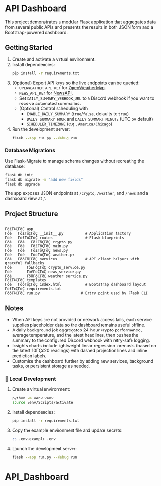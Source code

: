 ﻿# API Dashboard

This project demonstrates a modular Flask application that aggregates data from several public APIs and presents the results in both JSON form and a Bootstrap-powered dashboard.

## Getting Started

1. Create and activate a virtual environment.
2. Install dependencies:
   ```bash
   pip install -r requirements.txt
   ```
3. (Optional) Export API keys so the live endpoints can be queried:
   - `OPENWEATHER_API_KEY` for [OpenWeatherMap](https://openweathermap.org/api).
   - `NEWS_API_KEY` for [NewsAPI](https://newsapi.org/).
   - Set `DAILY_SUMMARY_WEBHOOK_URL` to a Discord webhook if you want to receive automated summaries.
   - (Optional) Control scheduling with:
     - `ENABLE_DAILY_SUMMARY` (`true`/`false`, defaults to `true`)
     - `DAILY_SUMMARY_HOUR` and `DAILY_SUMMARY_MINUTE` (UTC by default)
     - `SCHEDULER_TIMEZONE` (e.g., `America/Chicago`)
4. Run the development server:
   ```bash
   flask --app run.py --debug run
   ```

### Database Migrations

Use Flask-Migrate to manage schema changes without recreating the database:

```bash
flask db init
flask db migrate -m "add new fields"
flask db upgrade
```

The app exposes JSON endpoints at `/crypto`, `/weather`, and `/news` and a dashboard view at `/`.

## Project Structure

```
.
Γö£ΓöÇΓöÇ app
Γöé   Γö£ΓöÇΓöÇ __init__.py          # Application factory
Γöé   Γö£ΓöÇΓöÇ routes               # Flask blueprints
Γöé   Γöé   Γö£ΓöÇΓöÇ crypto.py
Γöé   Γöé   Γö£ΓöÇΓöÇ main.py
Γöé   Γöé   Γö£ΓöÇΓöÇ news.py
Γöé   Γöé   ΓööΓöÇΓöÇ weather.py
Γöé   ΓööΓöÇΓöÇ services             # API client helpers with graceful fallbacks
Γöé       Γö£ΓöÇΓöÇ crypto_service.py
Γöé       Γö£ΓöÇΓöÇ news_service.py
Γöé       ΓööΓöÇΓöÇ weather_service.py
Γö£ΓöÇΓöÇ templates
Γöé   ΓööΓöÇΓöÇ index.html           # Bootstrap dashboard layout
Γö£ΓöÇΓöÇ requirements.txt
ΓööΓöÇΓöÇ run.py                   # Entry point used by Flask CLI
```

## Notes

- When API keys are not provided or network access fails, each service supplies placeholder data so the dashboard remains useful offline.
- A daily background job aggregates 24-hour crypto performance, average temperature, and the latest headlines, then pushes the summary to the configured Discord webhook with retry-safe logging.
- Insights charts include lightweight linear regression forecasts (based on the latest 10ΓÇô20 readings) with dashed projection lines and inline prediction labels.
- Customize the dashboard further by adding new services, background tasks, or persistent storage as needed.


### 🧩 Local Development
1. Create a virtual environment:
   ```bash
   python -m venv venv
   source venv/Scripts/activate
   ```
2. Install dependencies:
   ```bash
   pip install -r requirements.txt
   ```
3. Copy the example environment file and update secrets:
   ```bash
   cp .env.example .env
   ```
4. Launch the development server:
   ```bash
   flask --app run.py --debug run
   ```
# API_Dashboard
